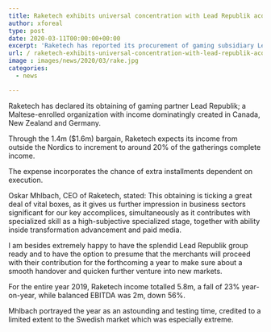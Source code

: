 ```yaml
---
title: Raketech exhibits universal concentration with Lead Republik acquisition
author: xforeal 
type: post
date: 2020-03-11T00:00:00+00:00
excerpt: 'Raketech has reported its procurement of gaming subsidiary Lead Republik; a Maltese-enlisted organization with income dominatingly created in Canada, New Zealand and Germany '
url: / raketech-exhibits-universal-concentration-with-lead-republik-acquisition/
image : images/news/2020/03/rake.jpg
categories:
  - news

---
```

Raketech has declared its obtaining of gaming partner Lead Republik; a Maltese-enrolled organization with income dominatingly created in Canada, New Zealand and Germany. 

Through the 1.4m ($1.6m) bargain, Raketech expects its income from outside the Nordics to increment to around 20&percnt; of the gatherings complete income. 

The expense incorporates the chance of extra installments dependent on execution. 

Oskar Mhlbach, CEO of Raketech, stated: This obtaining is ticking a great deal of vital boxes, as it gives us further impression in business sectors significant for our key accomplices, simultaneously as it contributes with specialized skill as a high-subjective specialized stage, together with ability inside transformation advancement and paid media. 

I am besides extremely happy to have the splendid Lead Republik group ready and to have the option to presume that the merchants will proceed with their contribution for the forthcoming a year to make sure about a smooth handover and quicken further venture into new markets. 

For the entire year 2019, Raketech income totalled 5.8m, a fall of 23&percnt; year-on-year, while balanced EBITDA was 2m, down 56&percnt;. 

Mhlbach portrayed the year as an astounding and testing time, credited to a limited extent to the Swedish market which was especially extreme.